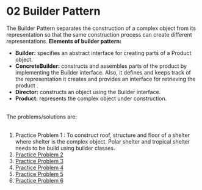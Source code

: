 # 02 Builder Pattern
The Builder Pattern separates the construction of a complex object from its representation so that the same construction process can
create different representations.
**Elements of builder pattern:**
- **Builder:** specifies an abstract interface for creating parts of a Product object. 
- **ConcreteBuilder:** constructs and assembles parts of the product by implementing the Builder interface. Also, it defines and keeps track of the representation it creates and provides an interface for retrieving the product . 
- **Director:** constructs an object using the Builder interface. 
- **Product:** represents the complex object under construction. 

<br/>
The problems/solutions are:
<br/>
<br/>

1. Practice Problem 1 : To construct roof, structure and floor of a shelter where shelter is the complex object. Polar shelter and tropical shelter needs to be build using builder classes.
2. [Practice Problem 2](https://www.tutorialspoint.com/design_pattern/builder_pattern.htm)
3. [Practice Problem 3](https://sourcemaking.com/design_patterns/builder/java/2)
4. [Practice Problem 4](https://dzone.com/articles/design-pattern-builder-pattern)
5. [Practice Problem 5](http://www.newthinktank.com/2012/09/builder-design-pattern-tutorial/)
6. [Practice Problem 6](https://www.javagists.com/builder-pattern-with-java-examples)
